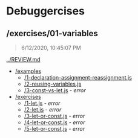 # Debuggercises 

## /exercises/01-variables 

> 6/12/2020, 10:45:07 PM 

[../REVIEW.md](../REVIEW.md)

- [/examples](./examples/REVIEW.md)
  - [/1-declaration-assignment-reassignment.js](./examples/REVIEW.md#1-declaration-assignment-reassignmentjs)  
  - [/2-reusing-variables.js](./examples/REVIEW.md#2-reusing-variablesjs)  
  - [/3-const-vs-let.js](./examples/REVIEW.md#3-const-vs-letjs) - _error_ 
- [/exercises](./exercises/REVIEW.md)
  - [/1-let.js](./exercises/REVIEW.md#1-letjs) - _error_ 
  - [/2-let.js](./exercises/REVIEW.md#2-letjs) - _error_ 
  - [/3-let-or-const.js](./exercises/REVIEW.md#3-let-or-constjs) - _error_ 
  - [/4-let-or-const.js](./exercises/REVIEW.md#4-let-or-constjs) - _error_ 
  - [/5-let-or-const.js](./exercises/REVIEW.md#5-let-or-constjs) - _error_ 

